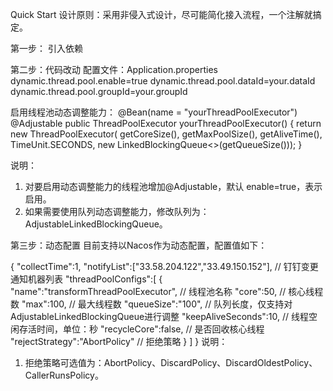Quick Start
设计原则：采用非侵入式设计，尽可能简化接入流程，一个注解就搞定。

第一步：
引入依赖



第二步：代码改动
配置文件：Application.properties
dynamic.thread.pool.enable=true
dynamic.thread.pool.dataId=your.dataId
dynamic.thread.pool.groupId=your.groupId

启用线程池动态调整能力：
@Bean(name = "yourThreadPoolExecutor")
@Adjustable
public ThreadPoolExecutor yourThreadPoolExecutor() {
    return new ThreadPoolExecutor(
            getCoreSize(),
            getMaxPoolSize(),
            getAliveTime(), TimeUnit.SECONDS,
            new LinkedBlockingQueue<>(getQueueSize()));
}

说明：
1. 对要启用动态调整能力的线程池增加@Adjustable，默认 enable=true，表示启用。
2. 如果需要使用队列动态调整能力，修改队列为：AdjustableLinkedBlockingQueue。


第三步：动态配置
目前支持以Nacos作为动态配置，配置值如下：

{
    "collectTime":1,
    "notifyList":["33.58.204.122","33.49.150.152"], // 钉钉变更通知机器列表
    "threadPoolConfigs":[
        {
            "name":"transformThreadPoolExecutor",  // 线程池名称
            "core":50,   // 核心线程数
            "max":100,    // 最大线程数
            "queueSize":"100",   // 队列长度，仅支持对AdjustableLinkedBlockingQueue进行调整
            "keepAliveSeconds":10,  // 线程空闲存活时间，单位：秒
            "recycleCore":false,   // 是否回收核心线程
            "rejectStrategy":"AbortPolicy"   // 拒绝策略
        }
    ]
}
说明：
1. 拒绝策略可选值为：AbortPolicy、DiscardPolicy、DiscardOldestPolicy、CallerRunsPolicy。